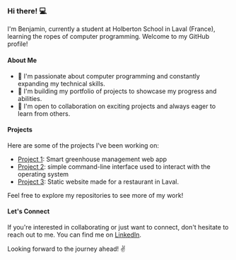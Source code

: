 ### Hi there! 💻

I'm Benjamin, currently a student at Holberton School in Laval (France), learning the ropes of computer programming. Welcome to my GitHub profile!

#### About Me

- 🌱 I'm passionate about computer programming and constantly expanding my technical skills.
- 💼 I'm building my portfolio of projects to showcase my progress and abilities.
- 👥 I'm open to collaboration on exciting projects and always eager to learn from others.

#### Projects

Here are some of the projects I've been working on:

- [Project 1](https://github.com/benjaminvandammeholberton/portfolio_GreenhouseCompanion_V2): Smart greenhouse management web app
- [Project 2]([link_to_project_2](https://github.com/benjaminvandammeholberton/holbertonschool-simple_shell)): simple command-line interface used to interact with the operating system
- [Project 3]([link_to_project_3](https://github.com/benjaminvandammeholberton/static-website_ChezVous-restaurant)): Static website made for a restaurant in Laval.

Feel free to explore my repositories to see more of my work!

#### Let's Connect

If you're interested in collaborating or just want to connect, don't hesitate to reach out to me. You can find me on [LinkedIn](link_to_linkedin).

Looking forward to the journey ahead! ✌️
